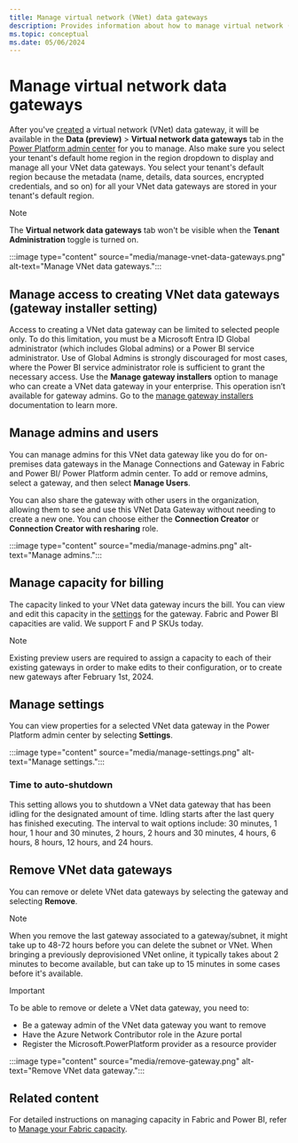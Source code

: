 ```yaml
---
title: Manage virtual network (VNet) data gateways
description: Provides information about how to manage virtual network (VNet) data gateways and remove them if necessary.
ms.topic: conceptual
ms.date: 05/06/2024
---
```


# Manage virtual network data gateways

After you've [created](create-data-gateways.md) a virtual network (VNet) data gateway, it will be available in the **Data (preview)** > **Virtual network data gateways** tab in the [Power Platform admin center](https://admin.powerplatform.microsoft.com) for you to manage. Also make sure you select your tenant's default home region in the region dropdown to display and manage all your VNet data gateways. You select your tenant's default region because the metadata (name, details, data sources, encrypted credentials, and so on) for all your VNet data gateways are stored in your tenant's default region.

> [!NOTE]
> The **Virtual network data gateways** tab won't be visible when the **Tenant Administration** toggle is turned on.

:::image type="content" source="media/manage-vnet-data-gateways.png" alt-text="Manage VNet data gateways.":::

## Manage access to creating VNet data gateways (gateway installer setting)

Access to creating a VNet data gateway can be limited to selected people only. To do this limitation, you must be a Microsoft Entra ID Global administrator (which includes Global admins) or a Power BI service administrator. Use of Global Admins is strongly discouraged for most cases, where the Power BI service administrator role is sufficient to grant the necessary access. Use the **Manage gateway installers** option to manage who can create a VNet data gateway in your enterprise. This operation isn’t available for gateway admins. Go to the [manage gateway installers](/power-platform/admin/onpremises-data-gateway-management#manage-gateway-installers) documentation to learn more.

## Manage admins and users 

You can manage admins for this VNet data gateway like you do for on-premises data gateways in the Manage Connections and Gateway in Fabric and Power BI/  Power Platform admin center. To add or remove admins, select a gateway, and then select **Manage Users**. 

You can also share the gateway with other users in the organization, allowing them to see and use this VNet Data Gateway without needing to create a new one. You can choose either the **Connection Creator** or **Connection Creator with resharing** role.

:::image type="content" source="media/manage-admins.png" alt-text="Manage admins.":::

## Manage capacity for billing

The capacity linked to your VNet data gateway incurs the bill. You can view and edit this capacity in the [settings](manage-data-gateways.md#manage-settings) for the gateway. Fabric and Power BI capacities are valid. We support F and P SKUs today.

> [!NOTE]
> Existing preview users are required to assign a capacity to each of their existing gateways in order to make edits to their configuration, or to create new gateways after February 1st, 2024.

## Manage settings

You can view properties for a selected VNet data gateway in the Power Platform admin center by selecting **Settings**.

:::image type="content" source="media/manage-settings.png" alt-text="Manage settings.":::

### Time to auto-shutdown

This setting allows you to shutdown a VNet data gateway that has been idling for the designated amount of time. Idling starts after the last query has finished executing. The interval to wait options include: 30 minutes, 1 hour, 1 hour and 30 minutes, 2 hours, 2 hours and 30 minutes, 4 hours, 6 hours, 8 hours, 12 hours, and 24 hours.

## Remove VNet data gateways

You can remove or delete VNet data gateways by selecting the gateway and selecting **Remove**.

> [!NOTE]
> When you remove the last gateway associated to a gateway/subnet, it might take up to 48-72 hours before you can delete the subnet or VNet. When bringing a previously deprovisioned VNet online, it typically takes about 2 minutes to become available, but can take up to 15 minutes in some cases before it's available.

>[!Important]
> To be able to remove or delete a VNet data gateway, you need to:
>
> * Be a gateway admin of the VNet data gateway you want to remove
> * Have the Azure Network Contributor role in the Azure portal
> * Register the Microsoft.PowerPlatform provider as a resource provider

:::image type="content" source="media/remove-gateway.png" alt-text="Remove VNet data gateway.":::

## Related content

For detailed instructions on managing capacity in Fabric and Power BI, refer to [Manage your Fabric capacity](/fabric/admin/capacity-settings?tabs=power-bi-premium).
